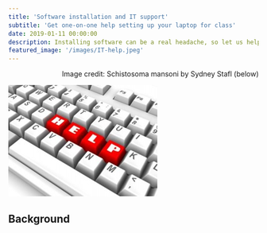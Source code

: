 ```yaml
---
title: 'Software installation and IT support'
subtitle: 'Get one-on-one help setting up your laptop for class'
date: 2019-01-11 00:00:00
description: Installing software can be a real headache, so let us help you! This lab will be focused on IT support and getting to know the software tools that we'll be using throughout the course.
featured_image: '/images/IT-help.jpeg'
---
```



<div style="text-align: right"> Image credit: Schistosoma mansoni by Sydney Stafl (below) </div>


![](/images/IT-problems.jpeg)

## Background

